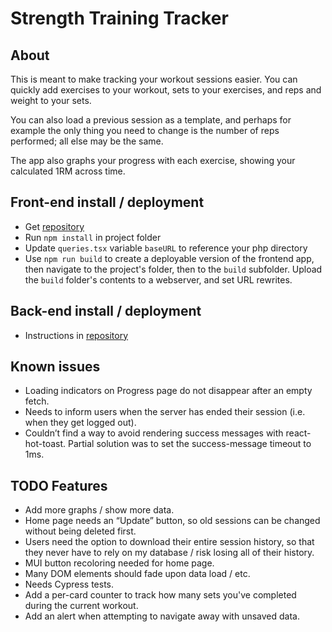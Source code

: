 # Strength Training Tracker

## About

This is meant to make tracking your workout sessions easier. You can quickly add exercises to your workout, sets to your exercises, and reps and weight to your sets.

You can also load a previous session as a template, and perhaps for example the only thing you need to change is the number of reps performed; all else may be the same.

The app also graphs your progress with each exercise, showing your calculated 1RM across time.

## Front-end install / deployment

- Get [repository](https://github.com/Jerrad-Johnson/WorkoutAppRedo)
- Run `npm install` in project folder
- Update `queries.tsx` variable `baseURL` to reference your php directory
- Use `npm run build` to create a deployable version of the frontend app, then navigate to the project's folder, then to the `build` subfolder. Upload the `build` folder's contents to a webserver, and set URL rewrites.

## Back-end install / deployment

- Instructions in [repository](https://github.com/Jerrad-Johnson/WorkoutAppBackend)

## Known issues

- Loading indicators on Progress page do not disappear after an empty fetch.
- Needs to inform users when the server has ended their session (i.e. when they get logged out).
- Couldn’t find a way to avoid rendering success messages with react-hot-toast. Partial solution was to set the success-message timeout to 1ms.

## TODO Features
- Add more graphs / show more data.
- Home page needs an “Update” button, so old sessions can be changed without being deleted first.
- Users need the option to download their entire session history, so that they never have to rely on my database / risk losing all of their history.
- MUI button recoloring needed for home page.
- Many DOM elements should fade upon data load / etc.
- Needs Cypress tests.
- Add a per-card counter to track how many sets you've completed during the current workout.
- Add an alert when attempting to navigate away with unsaved data.